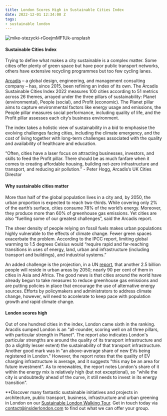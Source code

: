 ```yaml
---
title: London Scores High in Sustainable Cities Index
date: 2022-12-01 12:34:00 Z
tags:
- sustainable london
---
```


![mike-stezycki-rGoejmMF1Uk-unsplash](/uploads/mike-stezycki-rGoejmMF1Uk-unsplash.jpg)

#### Sustainable Cities Index

Trying to define what makes a city sustainable is a complex matter. Some cities offer plenty of green space but have poor public transport networks, others have extensive recycling programmes but too few cycling lanes. 

[Arcadis](https://www.arcadis.com/) – a global design, engineering, and management consulting company – has, since 2015, been refining an index of its own. The Arcadis Sustainable Cities Index 2022 measures 100 cities according to 51 metrics across 26 themes, arrayed under the three pillars of sustainability: Planet (environmental), People (social), and Profit (economic). The Planet pillar aims to capture environmental factors like energy usage and emissions, the People pillar measures social performance, including quality of life, and the Profit pillar assesses each city’s business environment.

The index takes a holistic view of sustainability in a bid to emphasise the evolving challenges facing cities, including the climate emergency, and the cost of living together with long-term challenges associated with the quality and availability of healthcare and education.

“Often, cities have a laser focus on attracting businesses, investors, and skills to feed the Profit pillar. There should be as much fanfare when it comes to creating affordable housing, building net-zero infrastructure and transport, and reducing air pollution.” - Peter Hogg, Arcadis’s UK Cities Director

#### Why sustainable cities matter 

More than half of the global population lives in a city and, by 2050, the urban proportion is expected to reach two-thirds. 
While covering only 2% of the earth’s surface, cities consume 78% of the world’s energy. Moreover, they produce more than 60% of greenhouse gas emissions. Yet cities are also “fuelling some of our greatest challenges”, said the Arcadis report.

The sheer density of people relying on fossil fuels makes urban populations highly vulnerable to the effects of climate change. Fewer green spaces exacerbate the problem. According to the IPCC report, limiting global warming to 1.5 degrees Celsius would “require rapid and far-reaching transitions in uses of energy, land, urban and infrastructure (including transport and buildings), and industrial systems.”

An added challenge is the projection, in a UN [report](https://www.un.org/development/desa/en/news/population/2018-revision-of-world-urbanization-prospects.html), that another 2.5 billion people will reside in urban areas by 2050; nearly 90 per cent of them in cities in Asia and Africa. The good news is that cities around the world have already begun to take measures to reduce greenhouse gas emissions and are putting policies in place that encourage the use of alternative energy sources. Efforts by policymakers and administrators to address climate change, however, will need to accelerate to keep pace with population growth and rapid climate change.


#### London scores high

Out of one hundred cities in the index, London came sixth in the ranking. Aracdis sumped London is an "all-rounder, scoring well on all three pillars, with particular strength in Planet". The report also indicates London's particular strengths are around the quality of its transport infrastructure and (to a slightly lesser extent) the sustainability of that transport infrastructure. Another good mark was in "an above-average share of new EVs being registered in London." However, the report notes that the quality of EV charging infrastructure is average, and it suggests "this may be an area for future investment". As to renewables, the report notes London's share of it within the energy mix is relatively high (but not exceptional), so "while the city is undoubtedly ahead of the curve, it still needs to invest in its energy transition".

**Discover many fantastic sustainable initiatives and projects in architecture, public transport, business, infrastructure and urban greening in London on our [Sustainable London Walking Tour](https://www.insiderlondon.com/london/educational-tours/sustainable-london-architecture-tour/#sustainable-london-tour). Get in touch today via contact@insiderlondon.com to find out what we can offer your group.



